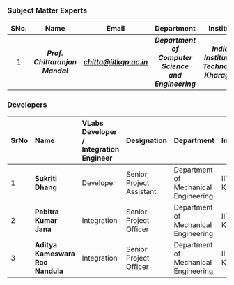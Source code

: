 
### Subject Matter Experts

| SNo. | Name | Email | Department | Institute | Website |
| :---: | :---: | :---: | :---: | :---: | :---: |
| 1 | ***Prof. Chittaranjan Mandal*** | ***chitta@iitkgp.ac.in*** | ***Department of Computer Science and Engineering*** | ***Indian Institute of Technology Kharagpur*** | [Profile Link](http://www.iitkgp.ac.in/department/CS/faculty/cs-chitta) |


### Developers

SrNo | Name | VLabs Developer / Integration Engineer | Designation | Department| Institute
:--|:--|:--|:--|:--|:--|
1 | **Sukriti Dhang** | Developer | Senior Project Assistant | Department of Mechanical Engineering | IIT Kharagpur | 
2 | **Pabitra Kumar Jana** | Integration | Senior Project Officer | Department of Mechanical Engineering | IIT Kharagpur | 
3 | **Aditya Kameswara Rao Nandula** | Integration | Senior Project Officer | Department of Mechanical Engineering | IIT Kharagpur | 